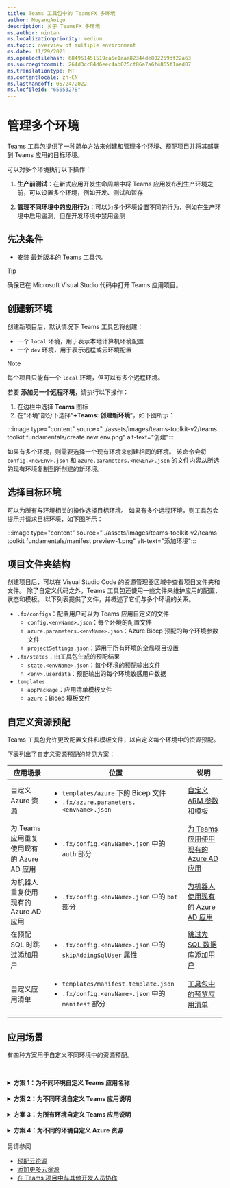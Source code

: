 ```yaml
---
title: Teams 工具包中的 TeamsFX 多环境
author: MuyangAmigo
description: 关于 TeamsFX 多环境
ms.author: nintan
ms.localizationpriority: medium
ms.topic: overview of multiple environment
ms.date: 11/29/2021
ms.openlocfilehash: 684951451519ca5e1aaa82344de802259df22a63
ms.sourcegitcommit: 264d3cc84d6eec4ab025cf86a7a6f4865f1aed07
ms.translationtype: MT
ms.contentlocale: zh-CN
ms.lasthandoff: 05/24/2022
ms.locfileid: "65653278"
---
```

# <a name="manage-multiple-environments"></a>管理多个环境

 Teams 工具包提供了一种简单方法来创建和管理多个环境、预配项目并将其部署到 Teams 应用的目标环境。

 可以对多个环境执行以下操作：

1. **生产前测试**：在新式应用开发生命周期中将 Teams 应用发布到生产环境之前，可以设置多个环境，例如开发、测试和暂存

2. **管理不同环境中的应用行为**：可以为多个环境设置不同的行为，例如在生产环境中启用遥测，但在开发环境中禁用遥测

## <a name="prerequisite"></a>先决条件

* 安装 [最新版本的 Teams 工具包](https://marketplace.visualstudio.com/items?itemName=TeamsDevApp.ms-teams-vscode-extension)。

> [!TIP]
> 确保已在 Microsoft Visual Studio 代码中打开 Teams 应用项目。

## <a name="create-a-new-environment"></a>创建新环境

创建新项目后，默认情况下 Teams 工具包将创建：

* 一个 `local` 环境，用于表示本地计算机环境配置
* 一个 `dev` 环境，用于表示远程或云环境配置

> [!NOTE]
> 每个项目只能有一个 `local` 环境，但可以有多个远程环境。

若要 **添加另一个远程环境**，请执行以下操作：

1. 在边栏中选择 **Teams** 图标
2. 在“环境”部分下选择“**+Teams: 创建新环境**”，如下图所示：

:::image type="content" source="../assets/images/teams-toolkit-v2/teams toolkit fundamentals/create new env.png" alt-text="创建":::

如果有多个环境，则需要选择一个现有环境来创建相同的环境。 该命令会将 `config.<newEnv>.json` 和 `azure.parameters.<newEnv>.json` 的文件内容从所选的现有环境复制到所创建的新环境。

## <a name="select-target-environment"></a>选择目标环境

可以为所有与环境相关的操作选择目标环境。 如果有多个远程环境，则工具包会提示并请求目标环境，如下图所示：

:::image type="content" source="../assets/images/teams-toolkit-v2/teams toolkit fundamentals/manifest preview-1.png" alt-text="添加环境":::

## <a name="project-folder-structure"></a>项目文件夹结构

创建项目后，可以在 Visual Studio Code 的资源管理器区域中查看项目文件夹和文件。 除了自定义代码之外，Teams 工具包还使用一些文件来维护应用的配置、状态和模板。 以下列表提供了文件，并概述了它们与多个环境的关系。

* `.fx/configs`：配置用户可以为 Teams 应用自定义的文件
  * `config.<envName>.json`：每个环境的配置文件 
  * `azure.parameters.<envName>.json`：Azure Bicep 预配的每个环境参数文件
  * `projectSettings.json`：适用于所有环境的全局项目设置
* `.fx/states`：由工具包生成的预配结果
  * `state.<envName>.json`：每个环境的预配输出文件
  * `<env>.userdata`：预配输出的每个环境敏感用户数据
* `templates`
  * `appPackage`：应用清单模板文件
  * `azure`：Bicep 模板文件

## <a name="customize-resource-provision"></a>自定义资源预配

Teams 工具包允许更改配置文件和模板文件，以自定义每个环境中的资源预配。

下表列出了自定义资源预配的常见方案：

| 应用场景 | 位置| 说明 |
| --- | --- | --- |
| 自定义 Azure 资源 | <ul> <li>`templates/azure` 下的 Bicep 文件</li> <li>`.fx/azure.parameters.<envName>.json`</li></ul> | [自定义 ARM 参数和模板](provision.md#customize-arm-parameters-and-templates) |
| 为 Teams 应用重复使用现有的 Azure AD 应用 | <ul> <li>`.fx/config.<envName>.json` 中的 `auth` 部分</li> </ul> |  [为 Teams 应用使用现有的 Azure AD 应用](provision.md#use-an-existing-azure-ad-app-for-your-teams-app) |
| 为机器人重复使用现有的 Azure AD 应用 | <ul> <li>`.fx/config.<envName>.json` 中的 `bot` 部分</li> </ul> | [为机器人使用现有的 Azure AD 应用](provision.md#use-an-existing-azure-ad-app-for-your-bot) |
| 在预配 SQL 时跳过添加用户 | <ul> <li>`.fx/config.<envName>.json` 中的 `skipAddingSqlUser` 属性</li> </ul> | [跳过为 SQL 数据库添加用户](provision.md#skip-adding-user-for-sql-database) |
| 自定义应用清单 | <ul> <li>`templates/manifest.template.json`</li> <li>`.fx/config.<envName>.json` 中的 `manifest` 部分</li>  </ul> | [工具包中的预览应用清单](TeamsFx-preview-and-customize-app-manifest.md)|

## <a name="scenarios"></a>应用场景

有四种方案用于自定义不同环境中的资源预配。
<br>

<br><details>
<summary><b>方案 1：为不同环境自定义 Teams 应用名称</b></summary>

可以将 Teams 应用名称设置为 `myapp(dev)`（对于默认环境 `dev`）和 `myapp(staging)`（对于暂存环境 `staging`）。

执行以下步骤进行自定义：

1. 打开配置文件 `.fx/configs/config.dev.json`
2. 将“*清单 > 应用名称 > 简短*”的属性更新为 `myapp(dev)`

  `.fx/configs/config.dev.json` 的更新如下所示：

  ```json
  {
      "$schema": "https://aka.ms/teamsfx-env-config-schema",
      "description": "You can customize the TeamsFx config for different environments.   Visit https://aka.ms/teamsfx-env-config to learn more about this.",
      "manifest": {
          "appName": {
              "short": "myapp(dev)"
              ...
          }
      }
      ...
  }
  ```

3. 创建新环境并将其命名为 `staging`（如果不存在）
4. 打开配置文件 `.fx/configs/config.staging.json`
5. 更新同一属性 `myapp(staging)`
6. 在 `dev` 和 `staging` 环境中运行预配命令，以更新远程环境中的应用名称。 若要使用 Teams 工具包运行预配命令，请参阅[预配](provision.md#provision-using-teams-toolkit)
</details>
<br>


<details>
<summary><b>方案 2：为不同环境自定义 Teams 应用说明</b></summary>

在此方案中，你将了解如何为不同的环境设置不同的 Teams 应用说明：

* 对于默认环境 `dev`，说明为 `my app description for dev`
* 对于暂存环境 `staging`，说明为 `my app description for staging`

执行以下步骤进行自定义：

1. 打开配置文件 `.fx/configs/config.dev.json`
2. 添加“*清单 > 说明 > 简短*”的新属性，值为 `my app description for dev`

  `.fx/configs/config.dev.json` 的更新如下所示：

  ```json
  {
      "$schema": "https://aka.ms/teamsfx-env-config-schema",
      "description": "You can customize the TeamsFx config for different environments.   Visit https://aka.ms/teamsfx-env-config to learn more about this.",
      "manifest": {
          ...
          "description": {
              "short": "`my app description for dev"
              ...
          }
      }
      ...
  }
  ```

3. 创建新环境并将其命名为 `staging`（如果不存在）
4. 打开配置文件 `.fx/configs/config.staging.json`
5. 将同一属性添加到 `my app description for staging`
6. 打开 Teams 应用清单模板`templates/appPackage/manifest.template.json`
7. 更新 `description > short` 的属性，以将配置文件中定义的 **变量** 与 Mustache 语法 `{{config.manifest.description.short}}` 结合使用
  
  `manifest.template.json` 的更新如下所示：

  ```json
  {
    "$schema": "https://developer.microsoft.com/en-us/json-schemas/teams/v1.11/MicrosoftTeams.schema.json",
    "manifestVersion": "1.11",
    "version": "1.0.0",
    ...
    "description": {
      "short": "{{config.manifest.description.short}}", 
      ...
    },
    ...
  }
  ```

8. 针对 `dev` 和 `staging` 环境运行预配命令，以更新远程环境中的应用名称。 若要使用 Teams 工具包运行预配命令，请参阅[预配](provision.md#provision-using-teams-toolkit)

</details>
<br>

<details>
<summary><b>方案 3：为所有环境自定义 Teams 应用说明</b></summary>

在此方案中，你将了解如何将 Teams 应用的说明设置为 `my app description`（对于所有环境）。

由于 Teams 应用清单模板是在所有环境中共享的，因此我们可以为目标更新其中的说明值：

1. 打开 Teams 应用清单模板`templates/appPackage/manifest.template.json`
2. 使用 **硬编码字符串** `my app description` 更新属性 `description > short`
  
  `manifest.template.json` 的更新如下所示：

  ```json
  {
    "$schema": "https://developer.microsoft.com/en-us/json-schemas/teams/v1.11/MicrosoftTeams.schema.json",
    "manifestVersion": "1.11",
    "version": "1.0.0",
    ...
    "description": {
      "short": "my app description",
      ...
    },
    ...
  }
 ```
3. 针对 **所有** 环境运行预配命令，以更新远程环境中的应用名称。 若要使用 Teams 工具包运行预配命令，请参阅[预配](provision.md#provision-using-teams-toolkit)
<br></details>
<br>
<details>
<br><summary><b>方案 4：为不同的环境自定义 Azure 资源</b></summary>
通过编辑与 fx/configs/azure.parameters.{env}.json 对应的环境，可以为每个环境自定义 Azure 资源，例如指定 Azure 函数名称。 文件。

有关 Bicep 模板和参数文件的详细信息，请参阅[预配云资源](provision.md)
</details> <br



## <a name="see-also"></a>另请参阅

* [预配云资源](provision.md)
* [添加更多云资源](add-resource.md)
* [在 Teams 项目中与其他开发人员协作](TeamsFx-collaboration.md)